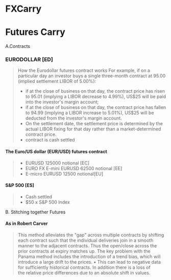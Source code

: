# FXCarry

# Futures Carry

A.Contracts 

###  EURODOLLAR [ED]

>How the Eurodollar futures contract works
For example, if on a particular day an investor buys a single three-month contract at 95.00 (implied settlement LIBOR of 5.00%):
> - if at the close of business on that day, the contract price has risen to 95.01 (implying a LIBOR decrease to 4.99%), US\$25 will be paid into the investor's margin account;
> - if at the close of business on that day, the contract price has fallen to 94.99 (implying a LIBOR increase to 5.01\%), US$25 will be deducted from the investor's margin account.  
> - On the settlement date, the settlement price is determined by the actual LIBOR fixing for that day rather than a market-determined contract price.
> - contract is cash settled

####   The Euro/US dollar (EUR/USD) futures contract
> - EURUSD 125000 notional [EC]
> - EURO FX E-mini EURUSD 62500 notional [EE]
> - E-micro EURUSD  12500 notional[EU]

#### S&P 500 [ES]
> - Cash settled
> - $50 x S&P 500 Index



B. Stitching together Futures 
#### As in Robert Carver
> This method alleviates the "gap" across multiple contracts by shifting each contract such that the individual deliveries join in a smooth manner to the adjacent contracts. Thus the open/close across the prior contracts at expiry matches up.
The key problem with the Panama method includes the introduction of a trend bias, which will introduce a large drift to the prices.
•  This can lead to negative data for sufficiently historical contracts. In addition there is a loss of the relative price differences due to an absolute shift in values.
